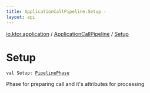 ```yaml
---
title: ApplicationCallPipeline.Setup - 
layout: api
---
```


<div class='api-docs-breadcrumbs'><a href="../index.html">io.ktor.application</a> / <a href="index.html">ApplicationCallPipeline</a> / <a href="./-setup.html">Setup</a></div>

# Setup

<div class="signature"><code><span class="keyword">val </span><span class="identifier">Setup</span><span class="symbol">: </span><a href="../../io.ktor.util.pipeline/-pipeline-phase/index.html"><span class="identifier">PipelinePhase</span></a></code></div>

Phase for preparing call and it's attributes for processing


